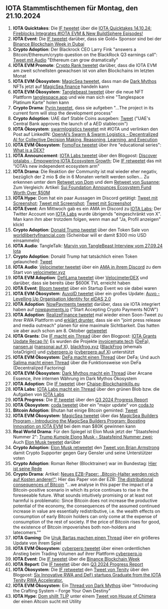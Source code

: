 ## IOTA Stammtischthemen für Montag, den 21.10.2024

1. **IOTA Quicktakes**: Die [IF tweetet](https://x.com/iota/status/1845766564726849828) über die [IOTA Quicktakes 14.10.24: Fireblocks Integrates #IOTA EVM & New BuildSphere Episodes!](https://www.youtube.com/watch?v=EaSm2JzaJhA&list=PLMbc46iGTB_QyqqU-QwbFsrVd9-HN55i)
2. **IOTA Event**: Die [IF tweetet](https://x.com/iota/status/1845787098411942395) darüber, dass sie Gold+ Sponsor sind bei der [Binance Blockchain Week in Dubai](http://binanceblockchainweek.com/)
3. **Crypto Adoption**: Der Blackrock CEO Larry Fink "answers a Bitcoin/Ethereum/crypto question on the BlackRock Q3 earnings call": [Tweet mit Audio](https://x.com/AltcoinDailyio/status/1846044032658468984) "Ethereum can grow dramatically"
4. **IOTA EVM Promote**: [Crypto Rank tweetet](https://x.com/CryptoRank_io/status/1846001005743210740) darüber, dass die IOTA EVM am zweit schnellsten gewachsen ist von allen Blockchains im letzten Monat
5. **IOTA EVM Ökosystem**: [MagicSea tweetet](https://x.com/MagicSeaDEX/status/1846053391723909532), dass man die [Dark Mythos]() NFTs jetzt auf [MagicSea.finance](https://magicsea.finance/home) handeln kann
6. **IOTA EVM Ökosystem**: [Tanglebeast tweetet](https://x.com/tanglebeasts/status/1845850851279053298) über die neue NFT Plattform [tanglespace.app](https://www.tanglespace.app/collections) und wie man sich eine "Tanglespace Platinum Karte" holen kann
7. **Crypto Drama**: [Pyrin tweetet](https://x.com/PyrinNetwork/status/1846114810930266495), dass sie aufgeben "...The project in its current form will stop the development process"
8. **Crypto Adoption**: UAE darf Stable Coins ausgeben: [Tweet](https://x.com/WatcherGuru/status/1846149651407237583) ("UAE's Central Bank approves the launch of a AED stablecoin")
9. **IOTA Ökosystem**: [swarmlogistics tweetet](https://x.com/SwarmLogistics/status/1846157131466097143) mit #IOTA und verlinken den Post auf LinkedIN: [OpenAI’s Swarm & Swarm Logistics - Decentralized AI for Collective Decision Making, Reasoning, Learning, and Execution](https://www.linkedin.com/pulse/openais-swarm-logistics-decentralized-ai-collective-damir-dulovic-pezge/)
10. **IOTA EVM Ökosystem**: [FomoFox tweetet](https://x.com/FOMO_Fox/status/1846159230094463311) über ihre "educational series": [What is a DEX?](https://fomofox.info/education/dex-and-cex-understanding-the-cryptocurrency-exchanges/)
11. **IOTA Announcement**: [IOTA Labs tweetet](https://x.com/iotalabs_/status/1846176018819682672) über den Blogpost: [Discover iotalabs - Empowering IOTA Ecosystem Growth](https://blog.iotalabs.io/discover-iotalabs/); Die [IF retweetet](https://x.com/iota/status/1846178742290239683) das mit "IOTA’s new independent ecosystem arm"
12. **IOTA Drama**: Die Reaktion der Community ist mal wieder eher negativ, bezüglich der 2 mio $ die in 6 Monaten verteilt werden sollen... Zu erkennen umter dem [Retweet von Dom](https://x.com/DomSchiener/status/1846184391082402083) und dem [Retweet von Susanne](https://x.com/SusanneKrone/status/1846178044538405225); Zum Vergleich: Artikel: [Sui Foundation Announces Ecosystem Fund Worth Over $50M](https://decrypt.co/200295/sui-foundation-announces-ecosystem-fund-worth-over-50m)
13. **IOTA Hype**: Dom hat ein paar Aussagen im Discord getätigt: [Tweet mit Screenshot](https://x.com/Vrom14286662/status/1846231974953746652); [Tweet mit Screenshot](https://x.com/RemSchu/status/1846303938296906032); [Tweet mit Screenshot](https://x.com/RemSchu/status/1846303938296906032)
14. **IOTA Event**: Am Mittwoch gab es ein AMA im Discord zu [IOTA Labs](https://x.com/iotalabs_); Der Twitter Account von [IOTA Labs](https://x.com/iotalabs) wurde übrigends "eingeschränkt von X". Man kann ihm aber trotzdem folgen, wenn man auf "Ja, Profil anzeigen" klickt
15. **Crypto Adoption**: [Donald Trump tweetet](https://x.com/realDonaldTrump/status/1846326266011762820) über den Token Sale von [worldlibertyfinancial.com](https://www.worldlibertyfinancial.com/) (Scheinbar will er damit $300 mio USD einsammeln)
16. **IOTA Audio**: TangleTalk: [Marvin von TangleBeast Interview vom 27.09.24 Iota](https://www.youtube.com/watch?v=vTX09OS1TJM&t=4s)
17. **Crypto Adoption**: Donald Trump hat tatsächlich einen Token gelaunched: [Tweet](https://x.com/realDonaldTrump/status/1846326266011762820)
18. **IOTA Audio**: [Velocimeter tweetet](https://x.com/VelocimeterDEX/status/1846602025154629664) über ein [AMA in ihrem Discord](https://t.co/3GYEgksyuV) zu dem Start von [velocimeter.xyz](http://velocimeter.xyz/)
19. **IOTA EVM Adoption**: [DefiLama tweetet](https://x.com/DefiLlama/status/1846712497379643903) über [VelocimeterDEX](https://x.com/VelocimeterDEX) und darüber, dass sie bereits über $600K TVL erreicht haben
20. **IOTA Event**: [Bloom tweetet](https://x.com/bloomwalletio/status/1846635747937583333) über ein Startup Event wo sie dabei waren
21. **IOTA EVM Ökosystem**: [AuvoID tweetet](https://x.com/AuvoDigital/status/1846894579880022338) über ein großes Update: [Auvo - Levelling Up Organisation Identity for eIDAS 2.0](https://auvo.io/auvo-levelling-up-organisation-identity-for-eidas-2-0/)
22. **IOTA Adoption**: [NowPayments tweetet](https://x.com/NOWPayments_io/status/1846941268498063611) darüber, dass sie IOTA integriert haben auf [nowpayments.io](https://nowpayments.io/) ("Start Accepting Crypto Payments NOW")
23. **IOTA Adoption**: [RealizeFinance tweetet](https://x.com/realizefinance/status/1846904587682296083) mal wieder einen Soon-Tweet zu ihrer RWA Plattform und [erklärt drunter](https://x.com/realizefinance/status/1847186417929035900), dass sie ein "joint press release and media outreach" planen für eine maximale Sichtbarkeit. Das hatten sie aber auch schon am 8. Oktober [getweetet](https://x.com/realizefinance/status/1843712051069464583)
24. **IOTA Grants**: Die [IF macht ein Thread](https://x.com/iota/status/1846898971354050674) über den Blogpost: [IOTA Grants Update Recap IV](https://blog.iota.org/iota-grants-update-recap-4/); Es wurden die Projekte [invoicemate.tech](https://www.invoicemate.tech/?ref=blog.iota.org) ([DeFa](https://x.com/defaprimitive?ref=blog.iota.org)), [nansen.ai](https://www.nansen.ai/?ref=blog.iota.org) ([nansonai auf X](https://x.com/nansen_ai?ref=blog.iota.org)), [blackfrog.xyz](https://blackfrog.xyz/?ref=blog.iota.org) ([BlackFrog](https://x.com/BlackFrog_xyz?ref=blog.iota.org) (ehemals IotaOrigin)) und [cyberperp.io](https://cyberperp.io/?ref=blog.iota.org) ([cyberperp auf X](https://x.com/cyberperp?ref=blog.iota.org)) unterstützt
25. **IOTA EVM Ökosystem**: [DeFa macht einen Thread](https://x.com/defaprimitive/status/1835905164458275063) über DeFa; Und auch [Salima macht einen Thread](https://x.com/Salimasbegum/status/1847244556128972919) über die Funktionsweise von DeFa (Decentralized Factoring)
26. **IOTA EVM Ökosystem**: [Dark Mythos macht ein Thread](https://x.com/DarkMythosIOTA/status/1847190575339954679) über Arcane Essence, ihre internen Währung im Dark Mythos Ökosystem
27. **IOTA Adoption**: Die [IF tweetet](https://x.com/iota/status/1847216055560573403) über [Chaise-Blockchainkills.eu](https://chaise-blockchainskills.eu/contribute-to-the-delivery-of-blockchain-skills-across-the-eu/)
28. **IOTA Labs**: [IOTA Labs macht ein Thread](https://x.com/iotalabs_/status/1847266746165588114) über den grünen Blob bzw. die Aufgaben von [IOTA Labs](https://x.com/iotalabs)
29. **IOTA Progress**: Die [IF tweetet](https://x.com/iota/status/1847261355750908329) über den [Q3 2024 Progress Report](https://blog.iota.org/q3-2024-progress-report/)
30. **IOTA Ökosystem**: [coda tweetet](https://x.com/coda_digital/status/1847672059440033874) über ein "major update" von [coda.to](https://www.coda.to/de)
31. **Bitcoin Adoption**: Bhutan hat einige Bitcoin geminted: [Tweet](https://x.com/AltcoinDailyio/status/1848212402900521192)
32. **IOTA EVM Ökosystem**: [MagicSea tweetet](https://x.com/MagicSeaDEX/status/1848254059075010947) über das [MagicSea Builders Program - Introducing the MagicSea Builders Program: Boosting Innovation on IOTA EVM](https://x.com/MagicSeaDEX/status/1848254059075010947) bei dem man $80K gewinnen kann
33. **Real World Drama**: Für den Spiegel ist Elon Musk jetzt der "Staatsfeind Nummer 2": [Trump Kumple Elong Musk - Staatsfeind Nummer zwei](https://www.spiegel.de/wirtschaft/unternehmen/elon-musk-staatsfeind-nummer-zwei-a-19071f99-5099-4e2a-aa87-c7a17ab9c046?sara_ref=re-so-app-sh); Auch [Elon Musk tweetet](https://x.com/elonmusk/status/1848130548746846276) darüber
34. **Crypto Adoption**: [Elon Musk retweetet](https://x.com/elonmusk/status/1848243085467173305) den [Tweet von Brian Armstrong](https://x.com/brian_armstrong/status/1848204362533032155) damit Crypto Supporter gegen Gary Gensler und seine Unterstützer voten
35. **Crypto Adoption**: Roman Reher (Blocktrainer) war im Bundestag: [Hier ist seine Rede](https://www.youtube.com/watch?v=YOBecnQV3LA&ab_channel=BitcoinimBundestag)
36. **Crypto Drama**: Artikel: [Neues EZB-Paper: „Bitcoin-Halter werden reich auf Kosten anderer!“](https://www.blocktrainer.de/blog/neues-ezb-paper-bitcoin-halter-werden-reich-auf-kosten-anderer); Hier das Paper von der EZB: [The distributional consequences of Bitcoin](https://papers.ssrn.com/sol3/papers.cfm?abstract_id=4985877) "...we analyse in this paper the impact of a Bitcoin-positive scenario in which its price continues to rise in the foreseeable future. What sounds intuitively promising or at least not harmful is problematic: Since Bitcoin does not increase the productive potential of the economy, the consequences of the assumed continued increase in value are essentially redistributive, i.e. the wealth effects on consumption of early Bitcoin holders can only come at the expense of consumption of the rest of society. If the price of Bitcoin rises for good, the existence of Bitcoin impoverishes both non-holders and latecomers.""
37. **IOTA Gaming**: Die [Uruk Bartas machen einen Thread](https://x.com/UrukBartas/status/1848260993459048473) über ein größeres Update von ihrem Spiel
38. **IOTA EVM Ökosystem**: [cyberperp tweetet](https://x.com/cyberperp/status/1848268048886571446) über einen ordentlichen Anstieg beim Trading Volumen auf ihrer Plattform [cyberperp.io](https://cyberperp.io/)
39. **IOTA Event**: Die [IF tweetet](https://x.com/iota/status/1848333419857539416) über die [Binance Blockchain Week](https://www.binanceblockchainweek.com/event/b7fbe2af-9ab6-4bb2-b78b-486c4d1fa80f/websitePage:9ec1ee53-cbdd-4234-8f04-fb70d6f7ad2e)
40. **IOTA Report**: Die [IF tweetet](https://x.com/iota/status/1848303293832872099) über den [Q3 2024 Progress Report](https://blog.iota.org/q3-2024-progress-report/)
41. **IOTA Ökosystem**: Die [IF retweetet](https://x.com/iota/status/1848318012966715643) den [Tweet von Tenity](https://x.com/tenity_global/status/1848310730790928824) über den Blogpost: [Six Innovative RWA and DeFi startups Graduate from the IOTA Tenity RWA Accelerator.](https://www.tenity.com/press/six-innovative-rwa-and-defi-startups-graduate-from-the-iota-tenity-rwa-accelerator)
42. **IOTA EVM Ökosystem**: Ein [Thread von Dark Mythos](https://x.com/DarkMythosIOTA/status/1848294849763561928) über "Introducing the Crafting System – Forge Your Own Destiny"
43. **IOTA Hype**: [Dom shillt TLIP](https://x.com/DomSchiener/status/1848347109533036787) unter einem [Tweet von House of Chimera](https://x.com/HouseofChimera/status/1848067013156942296) der einen Altcoin sucht mit Utility
